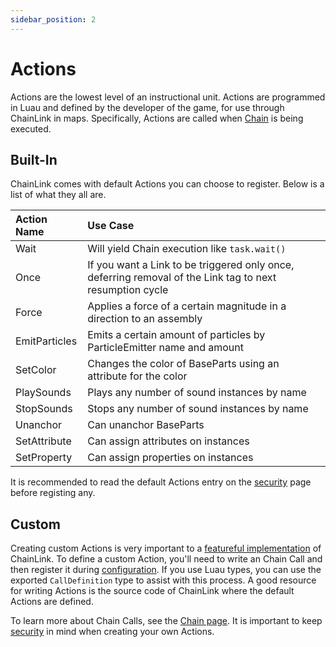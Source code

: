 ```yaml
---
sidebar_position: 2
---
```


# Actions

Actions are the lowest level of an instructional unit. Actions are programmed in Luau and defined by the developer of the game, for use through ChainLink in maps. Specifically, Actions are called when [Chain](chain) is being executed.

## Built-In

ChainLink comes with default Actions you can choose to register. Below is a list of what they all are.

| Action Name | Use Case |
| :-- | :-- |
| Wait | Will yield Chain execution like `task.wait()` |
| Once | If you want a Link to be triggered only once, deferring removal of the Link tag to next resumption cycle |
| Force | Applies a force of a certain magnitude in a direction to an assembly |
| EmitParticles | Emits a certain amount of particles by ParticleEmitter name and amount |
| SetColor | Changes the color of BaseParts using an attribute for the color |
| PlaySounds | Plays any number of sound instances by name |
| StopSounds | Stops any number of sound instances by name |
| Unanchor | Can unanchor BaseParts |
| SetAttribute | Can assign attributes on instances |
| SetProperty | Can assign properties on instances |

It is recommended to read the default Actions entry on the [security](../implementation/security#built-in) page before registing any.

## Custom

Creating custom Actions is very important to a [featureful implementation](../implementation/practices#implementing-custom-actions) of ChainLink. To define a custom Action, you'll need to write an Chain Call and then register it during [configuration](../getting-started/configuration). If you use Luau types, you can use the exported `CallDefinition` type to assist with this process. A good resource for writing Actions is the source code of ChainLink where the default Actions are defined.

To learn more about Chain Calls, see the [Chain page](chain). It is important to keep [security](../implementation/security#custom) in mind when creating your own Actions.
